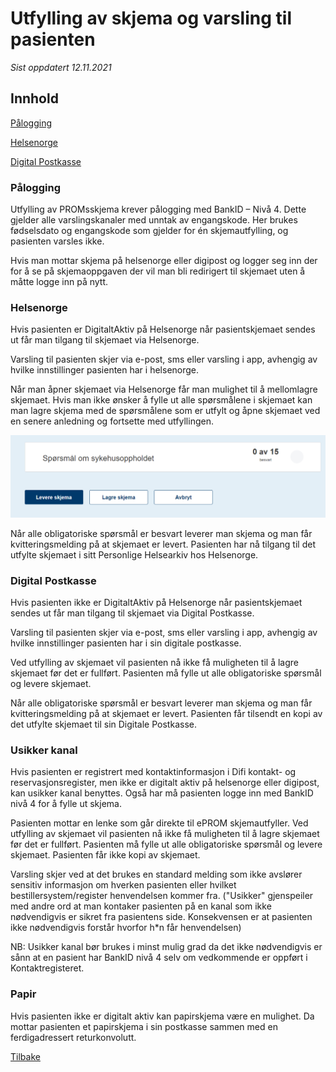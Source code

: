 # Utfylling av skjema og varsling til pasienten

*Sist oppdatert 12.11.2021*

## Innhold
[Pålogging](#pålogging)

[Helsenorge](#helsenorge)

[Digital Postkasse](#digital-postkasse)


### Pålogging
Utfylling av PROMsskjema krever pålogging med BankID – Nivå 4. Dette gjelder alle varslingskanaler med unntak av engangskode. Her brukes fødselsdato og engangskode som gjelder for én skjemautfylling, og pasienten varsles ikke. 

Hvis man mottar skjema på helsenorge eller digipost og logger seg inn der for å se på skjemaoppgaven der vil man bli redirigert til skjemaet uten å måtte logge inn på nytt. 

### Helsenorge
Hvis pasienten er DigitaltAktiv på Helsenorge når pasientskjemaet sendes ut får man tilgang til skjemaet via Helsenorge.

Varsling til pasienten skjer via e-post, sms eller varsling i app, avhengig av hvilke innstillinger pasienten har i helsenorge.

Når man åpner skjemaet via Helsenorge får man mulighet til å mellomlagre skjemaet. Hvis man ikke ønsker å fylle ut alle spørsmålene i skjemaet kan man lagre skjema med de spørsmålene som er utfylt og åpne skjemaet ved en senere anledning og fortsette med utfyllingen. 

![ePROM_mellomlagre_helsenorge](img/ePROM_mellomlagre_helsenorge.PNG)
 
Når alle obligatoriske spørsmål er besvart leverer man skjema og man får kvitteringsmelding på at skjemaet er levert. Pasienten har nå tilgang til det utfylte skjemaet i sitt Personlige Helsearkiv hos Helsenorge.


### Digital Postkasse
Hvis pasienten ikke er DigitaltAktiv på Helsenorge når pasientskjemaet sendes ut får man tilgang til skjemaet via Digital Postkasse.

Varsling til pasienten skjer via e-post, sms eller varsling i app, avhengig av hvilke innstillinger pasienten har i sin digitale postkasse.

Ved utfylling av skjemaet vil pasienten nå ikke få muligheten til å lagre skjemaet før det er fullført. Pasienten må fylle ut alle obligatoriske spørsmål og levere skjemaet.

Når alle obligatoriske spørsmål er besvart leverer man skjema og man får kvitteringsmelding på at skjemaet er levert. Pasienten får tilsendt en kopi av det utfylte skjemaet til sin Digitale Postkasse.

### Usikker kanal

Hvis pasienten er registrert med kontaktinformasjon i Difi kontakt- og reservasjonsregister, men ikke er digitalt aktiv på helsenorge eller digipost, kan usikker kanal benyttes. Også har må pasienten logge inn med BankID nivå 4 for å fylle ut skjema. 

Pasienten mottar en lenke som går direkte til ePROM skjemautfyller. Ved utfylling av skjemaet vil pasienten nå ikke få muligheten til å lagre skjemaet før det er fullført. Pasienten må fylle ut alle obligatoriske spørsmål og levere skjemaet. Pasienten får ikke kopi av skjemaet.

Varsling skjer ved at det brukes en standard melding som ikke avslører sensitiv informasjon om hverken pasienten eller hvilket bestillersystem/register henvendelsen kommer fra. ("Usikker" gjenspeiler med andre ord at man kontaker pasienten på en kanal som ikke nødvendigvis er sikret fra pasientens side. Konsekvensen er at pasienten ikke nødvendigvis forstår hvorfor h\*n får henvendelsen)

NB: Usikker kanal bør brukes i minst mulig grad da det ikke nødvendigvis er sånn at en pasient har BankID nivå 4 selv om vedkommende er oppført i Kontaktregisteret.


### Papir

Hvis pasienten ikke er digitalt aktiv kan papirskjema være en mulighet. Da mottar pasienten et papirskjema i sin postkasse sammen med en ferdigadressert returkonvolutt. 


[Tilbake](./)


